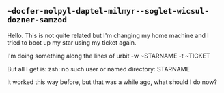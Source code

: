 ## `~docfer-nolpyl-daptel-milmyr--soglet-wicsul-dozner-samzod`
Hello. This is not quite related but I'm changing my home machine and I tried to boot up my star using my ticket again. 

I'm doing something along the lines of urbit -w ~STARNAME -t ~TICKET

But all I get is:
zsh: no such user or named directory: STARNAME

It worked this way before, but that was a while ago, what should I do now?
